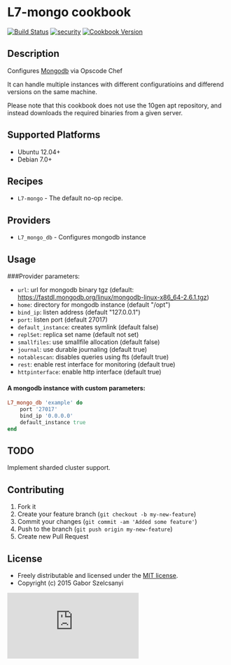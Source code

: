 # L7-mongo cookbook
[![Build Status](https://travis-ci.org/szelcsanyi/chef-mongo.svg?branch=master)](https://travis-ci.org/szelcsanyi/chef-mongo)
[![security](https://hakiri.io/github/szelcsanyi/chef-mongo/master.svg)](https://hakiri.io/github/szelcsanyi/chef-mongo/master)
[![Cookbook Version](https://img.shields.io/cookbook/v/L7-mongo.svg?style=flat)](https://supermarket.chef.io/cookbooks/L7-mongo)

## Description

Configures [Mongodb](http://mongodb.org) via Opscode Chef

It can handle multiple instances with different configuratioins and differend versions on the same machine.

Please note that this cookbook does not use the 10gen apt repository, and instead downloads the required binaries from a given server.

## Supported Platforms

* Ubuntu 12.04+
* Debian 7.0+

## Recipes

* `L7-mongo` - The default no-op recipe.

## Providers
* `L7_mongo_db` - Configures mongodb instance

## Usage
###Provider parameters:

* `url`: url for mongodb binary tgz (default: https://fastdl.mongodb.org/linux/mongodb-linux-x86_64-2.6.1.tgz)
* `home`: directory for mongodb instance (default "/opt")
* `bind_ip`: listen address (default "127.0.0.1")
* `port`: listen port (default 27017)
* `default_instance`: creates symlink (default false)
* `replSet`: replica set name (default not set)
* `smallfiles`: use smallfile allocation (default false)
* `journal`: use durable journaling (default true)
* `notablescan`: disables queries using fts (default true)
* `rest`: enable rest interface for monitoring (default true)
* `httpinterface`: enable http interface (default true)

#### A mongodb instance with custom parameters:
```ruby
L7_mongo_db 'example' do
    port '27017'
    bind_ip '0.0.0.0'
    default_instance true
end
```

## TODO
Implement sharded cluster support.

## Contributing

1. Fork it
2. Create your feature branch (`git checkout -b my-new-feature`)
3. Commit your changes (`git commit -am 'Added some feature'`)
4. Push to the branch (`git push origin my-new-feature`)
5. Create new Pull Request

## License

* Freely distributable and licensed under the [MIT license](http://szelcsanyi.mit-license.org/2015/license.html).
* Copyright (c) 2015 Gabor Szelcsanyi

[![image](https://ga-beacon.appspot.com/UA-56493884-1/chef-mongo/README.md)](https://github.com/szelcsanyi/chef-mongo)
